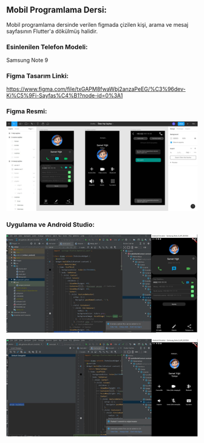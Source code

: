 ## Mobil Programlama Dersi:
Mobil programlama dersinde verilen figmada çizilen kişi, arama ve mesaj sayfasının Flutter'a dökülmüş halidir. 

### Esinlenilen Telefon Modeli:
Samsung Note 9

### Figma Tasarım Linki:
https://www.figma.com/file/txGAPM8fwaWbj2anzaPeEG/%C3%96dev-Ki%C5%9Fi-Sayfas%C4%B1?node-id=0%3A1

### Figma Resmi:
![Figma tasarım linki](<https://raw.githubusercontent.com/cryptosam/rehber/master/projeresim-github/figma-tasarimi.jpg>)

### Uygulama ve Android Studio:
![Uygulama andoid emülatör görünümü](<https://raw.githubusercontent.com/cryptosam/rehber/master/projeresim-github/android-emulator.jpg>)

![Arama sayfası android emülatör görünümü](<https://github.com/cryptosam/rehber/blob/master/projeresim-github/arama-sayfasi.jpg>)
